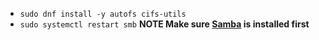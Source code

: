 * `sudo dnf install -y autofs cifs-utils`
* `sudo systemctl restart smb` **NOTE Make sure [Samba](https://github.com/Cuates/lampcentosinstall/tree/master/systemshare/samba) is installed first**
